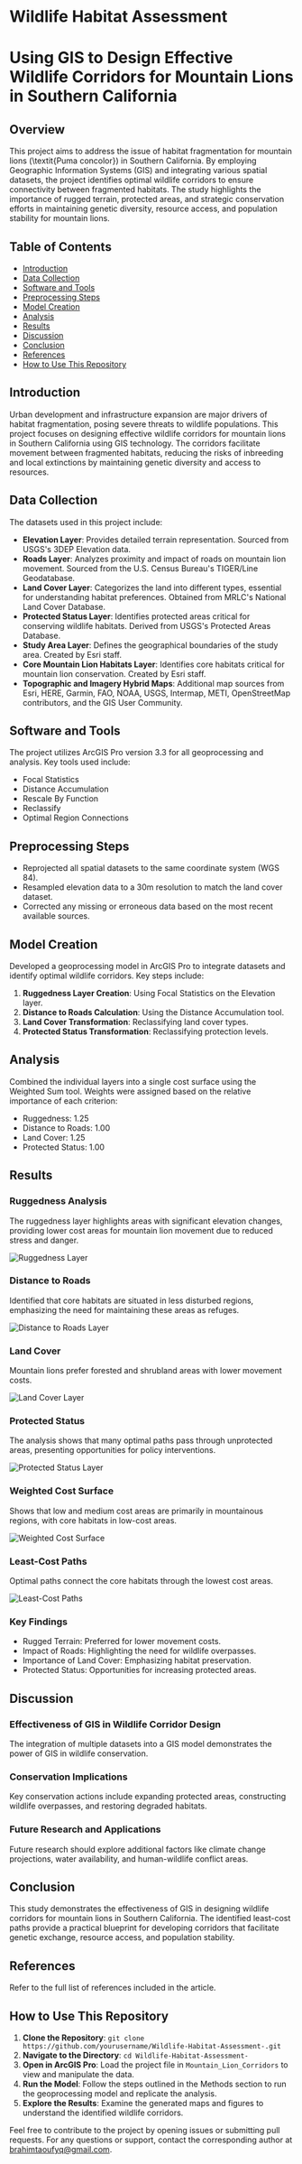 # Wildlife Habitat Assessment
# Using GIS to Design Effective Wildlife Corridors for Mountain Lions in Southern California

## Overview

This project aims to address the issue of habitat fragmentation for mountain lions (\textit{Puma concolor}) in Southern California. By employing Geographic Information Systems (GIS) and integrating various spatial datasets, the project identifies optimal wildlife corridors to ensure connectivity between fragmented habitats. The study highlights the importance of rugged terrain, protected areas, and strategic conservation efforts in maintaining genetic diversity, resource access, and population stability for mountain lions.

## Table of Contents

- [Introduction](#introduction)
- [Data Collection](#data-collection)
- [Software and Tools](#software-and-tools)
- [Preprocessing Steps](#preprocessing-steps)
- [Model Creation](#model-creation)
- [Analysis](#analysis)
- [Results](#results)
- [Discussion](#discussion)
- [Conclusion](#conclusion)
- [References](#references)
- [How to Use This Repository](#how-to-use-this-repository)

## Introduction

Urban development and infrastructure expansion are major drivers of habitat fragmentation, posing severe threats to wildlife populations. This project focuses on designing effective wildlife corridors for mountain lions in Southern California using GIS technology. The corridors facilitate movement between fragmented habitats, reducing the risks of inbreeding and local extinctions by maintaining genetic diversity and access to resources.

## Data Collection

The datasets used in this project include:

- **Elevation Layer**: Provides detailed terrain representation. Sourced from USGS's 3DEP Elevation data.
- **Roads Layer**: Analyzes proximity and impact of roads on mountain lion movement. Sourced from the U.S. Census Bureau's TIGER/Line Geodatabase.
- **Land Cover Layer**: Categorizes the land into different types, essential for understanding habitat preferences. Obtained from MRLC's National Land Cover Database.
- **Protected Status Layer**: Identifies protected areas critical for conserving wildlife habitats. Derived from USGS's Protected Areas Database.
- **Study Area Layer**: Defines the geographical boundaries of the study area. Created by Esri staff.
- **Core Mountain Lion Habitats Layer**: Identifies core habitats critical for mountain lion conservation. Created by Esri staff.
- **Topographic and Imagery Hybrid Maps**: Additional map sources from Esri, HERE, Garmin, FAO, NOAA, USGS, Intermap, METI, OpenStreetMap contributors, and the GIS User Community.

## Software and Tools

The project utilizes ArcGIS Pro version 3.3 for all geoprocessing and analysis. Key tools used include:

- Focal Statistics
- Distance Accumulation
- Rescale By Function
- Reclassify
- Optimal Region Connections

## Preprocessing Steps

- Reprojected all spatial datasets to the same coordinate system (WGS 84).
- Resampled elevation data to a 30m resolution to match the land cover dataset.
- Corrected any missing or erroneous data based on the most recent available sources.

## Model Creation

Developed a geoprocessing model in ArcGIS Pro to integrate datasets and identify optimal wildlife corridors. Key steps include:

1. **Ruggedness Layer Creation**: Using Focal Statistics on the Elevation layer.
2. **Distance to Roads Calculation**: Using the Distance Accumulation tool.
3. **Land Cover Transformation**: Reclassifying land cover types.
4. **Protected Status Transformation**: Reclassifying protection levels.

## Analysis

Combined the individual layers into a single cost surface using the Weighted Sum tool. Weights were assigned based on the relative importance of each criterion:

- Ruggedness: 1.25
- Distance to Roads: 1.00
- Land Cover: 1.25
- Protected Status: 1.00

## Results

### Ruggedness Analysis

The ruggedness layer highlights areas with significant elevation changes, providing lower cost areas for mountain lion movement due to reduced stress and danger.

![Ruggedness Layer](Mountain_Lion_Corridors/Ruggedness.jpg)

### Distance to Roads

Identified that core habitats are situated in less disturbed regions, emphasizing the need for maintaining these areas as refuges.

![Distance to Roads Layer](Mountain_Lion_Corridors/Distance%20To%20Roads.jpg)

### Land Cover

Mountain lions prefer forested and shrubland areas with lower movement costs.

![Land Cover Layer](Mountain_Lion_Corridors/Land%20Cover.jpg)

### Protected Status

The analysis shows that many optimal paths pass through unprotected areas, presenting opportunities for policy interventions.

![Protected Status Layer](Mountain_Lion_Corridors/Protected%20Status.jpg)

### Weighted Cost Surface

Shows that low and medium cost areas are primarily in mountainous regions, with core habitats in low-cost areas.

![Weighted Cost Surface](Mountain_Lion_Corridors/Weighted%20Cost%20Surface.jpg)

### Least-Cost Paths

Optimal paths connect the core habitats through the lowest cost areas.

![Least-Cost Paths](Mountain_Lion_Corridors/Least-Cost%20Paths.jpg)

### Key Findings

- Rugged Terrain: Preferred for lower movement costs.
- Impact of Roads: Highlighting the need for wildlife overpasses.
- Importance of Land Cover: Emphasizing habitat preservation.
- Protected Status: Opportunities for increasing protected areas.

## Discussion

### Effectiveness of GIS in Wildlife Corridor Design

The integration of multiple datasets into a GIS model demonstrates the power of GIS in wildlife conservation.

### Conservation Implications

Key conservation actions include expanding protected areas, constructing wildlife overpasses, and restoring degraded habitats.

### Future Research and Applications

Future research should explore additional factors like climate change projections, water availability, and human-wildlife conflict areas.

## Conclusion

This study demonstrates the effectiveness of GIS in designing wildlife corridors for mountain lions in Southern California. The identified least-cost paths provide a practical blueprint for developing corridors that facilitate genetic exchange, resource access, and population stability.

## References

Refer to the full list of references included in the article.

## How to Use This Repository

1. **Clone the Repository**: `git clone https://github.com/yourusername/Wildlife-Habitat-Assessment-.git`
2. **Navigate to the Directory**: `cd Wildlife-Habitat-Assessment-`
3. **Open in ArcGIS Pro**: Load the project file in `Mountain_Lion_Corridors` to view and manipulate the data.
4. **Run the Model**: Follow the steps outlined in the Methods section to run the geoprocessing model and replicate the analysis.
5. **Explore the Results**: Examine the generated maps and figures to understand the identified wildlife corridors.

Feel free to contribute to the project by opening issues or submitting pull requests. For any questions or support, contact the corresponding author at brahimtaoufyq@gmail.com.
